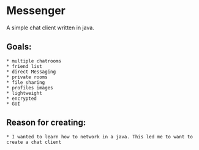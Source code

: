 # Messenger  
A simple chat client written in java.

## Goals:
    * multiple chatrooms
    * friend list
    * direct Messaging
    * private rooms
    * file sharing
    * profiles images
    * lightweight
    * encrypted
    * GUI
    
## Reason for creating:
    * I wanted to learn how to network in a java. This led me to want to create a chat client
